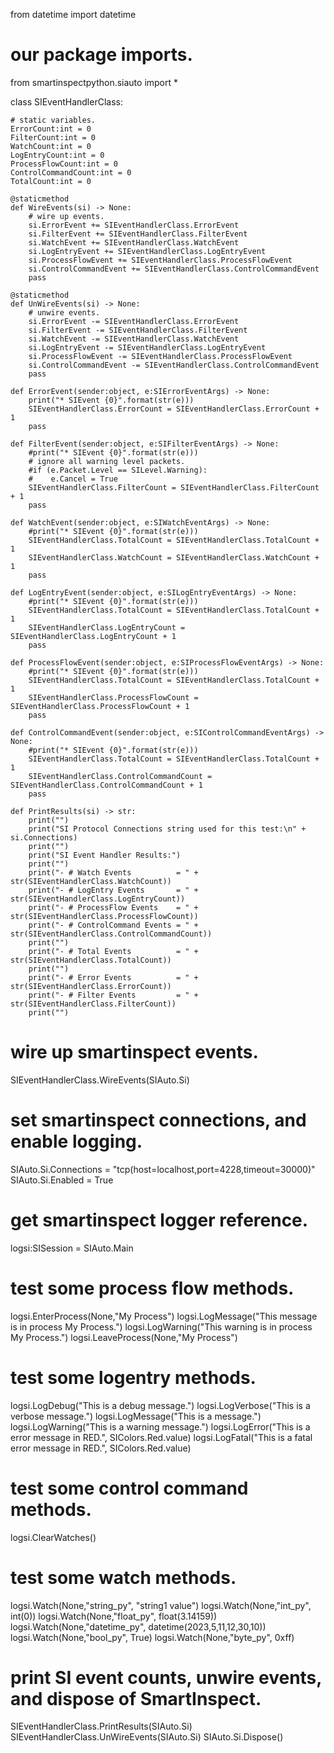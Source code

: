 from datetime import datetime

# our package imports.
from smartinspectpython.siauto import *

class SIEventHandlerClass:

    # static variables.
    ErrorCount:int = 0
    FilterCount:int = 0
    WatchCount:int = 0
    LogEntryCount:int = 0
    ProcessFlowCount:int = 0
    ControlCommandCount:int = 0
    TotalCount:int = 0

    @staticmethod
    def WireEvents(si) -> None:
        # wire up events.
        si.ErrorEvent += SIEventHandlerClass.ErrorEvent
        si.FilterEvent += SIEventHandlerClass.FilterEvent
        si.WatchEvent += SIEventHandlerClass.WatchEvent
        si.LogEntryEvent += SIEventHandlerClass.LogEntryEvent
        si.ProcessFlowEvent += SIEventHandlerClass.ProcessFlowEvent
        si.ControlCommandEvent += SIEventHandlerClass.ControlCommandEvent
        pass

    @staticmethod
    def UnWireEvents(si) -> None:
        # unwire events.
        si.ErrorEvent -= SIEventHandlerClass.ErrorEvent
        si.FilterEvent -= SIEventHandlerClass.FilterEvent
        si.WatchEvent -= SIEventHandlerClass.WatchEvent
        si.LogEntryEvent -= SIEventHandlerClass.LogEntryEvent
        si.ProcessFlowEvent -= SIEventHandlerClass.ProcessFlowEvent
        si.ControlCommandEvent -= SIEventHandlerClass.ControlCommandEvent
        pass

    def ErrorEvent(sender:object, e:SIErrorEventArgs) -> None:
        print("* SIEvent {0}".format(str(e)))
        SIEventHandlerClass.ErrorCount = SIEventHandlerClass.ErrorCount + 1
        pass

    def FilterEvent(sender:object, e:SIFilterEventArgs) -> None:
        #print("* SIEvent {0}".format(str(e)))
        # ignore all warning level packets.
        #if (e.Packet.Level == SILevel.Warning):
        #    e.Cancel = True
        SIEventHandlerClass.FilterCount = SIEventHandlerClass.FilterCount + 1
        pass

    def WatchEvent(sender:object, e:SIWatchEventArgs) -> None:
        #print("* SIEvent {0}".format(str(e)))
        SIEventHandlerClass.TotalCount = SIEventHandlerClass.TotalCount + 1
        SIEventHandlerClass.WatchCount = SIEventHandlerClass.WatchCount + 1
        pass

    def LogEntryEvent(sender:object, e:SILogEntryEventArgs) -> None:
        #print("* SIEvent {0}".format(str(e)))
        SIEventHandlerClass.TotalCount = SIEventHandlerClass.TotalCount + 1
        SIEventHandlerClass.LogEntryCount = SIEventHandlerClass.LogEntryCount + 1
        pass

    def ProcessFlowEvent(sender:object, e:SIProcessFlowEventArgs) -> None:
        #print("* SIEvent {0}".format(str(e)))
        SIEventHandlerClass.TotalCount = SIEventHandlerClass.TotalCount + 1
        SIEventHandlerClass.ProcessFlowCount = SIEventHandlerClass.ProcessFlowCount + 1
        pass

    def ControlCommandEvent(sender:object, e:SIControlCommandEventArgs) -> None:
        #print("* SIEvent {0}".format(str(e)))
        SIEventHandlerClass.TotalCount = SIEventHandlerClass.TotalCount + 1
        SIEventHandlerClass.ControlCommandCount = SIEventHandlerClass.ControlCommandCount + 1
        pass

    def PrintResults(si) -> str:
        print("")
        print("SI Protocol Connections string used for this test:\n" + si.Connections)
        print("")
        print("SI Event Handler Results:")
        print("")
        print("- # Watch Events          = " + str(SIEventHandlerClass.WatchCount))
        print("- # LogEntry Events       = " + str(SIEventHandlerClass.LogEntryCount))
        print("- # ProcessFlow Events    = " + str(SIEventHandlerClass.ProcessFlowCount))
        print("- # ControlCommand Events = " + str(SIEventHandlerClass.ControlCommandCount))
        print("")
        print("- # Total Events          = " + str(SIEventHandlerClass.TotalCount))
        print("")
        print("- # Error Events          = " + str(SIEventHandlerClass.ErrorCount))
        print("- # Filter Events         = " + str(SIEventHandlerClass.FilterCount))
        print("")


# wire up smartinspect events.
SIEventHandlerClass.WireEvents(SIAuto.Si)

# set smartinspect connections, and enable logging.
SIAuto.Si.Connections = "tcp(host=localhost,port=4228,timeout=30000)"
SIAuto.Si.Enabled = True

# get smartinspect logger reference.
logsi:SISession = SIAuto.Main

# test some process flow methods.
logsi.EnterProcess(None,"My Process")
logsi.LogMessage("This message is in process My Process.")
logsi.LogWarning("This warning is in process My Process.")
logsi.LeaveProcess(None,"My Process")

# test some logentry methods.
logsi.LogDebug("This is a debug message.")
logsi.LogVerbose("This is a verbose message.")
logsi.LogMessage("This is a message.")
logsi.LogWarning("This is a warning message.")
logsi.LogError("This is a error message in RED.", SIColors.Red.value)
logsi.LogFatal("This is a fatal error message in RED.", SIColors.Red.value)

# test some control command methods.
logsi.ClearWatches()

# test some watch methods.
logsi.Watch(None,"string_py", "string1 value")
logsi.Watch(None,"int_py", int(0))
logsi.Watch(None,"float_py", float(3.14159))
logsi.Watch(None,"datetime_py", datetime(2023,5,11,12,30,10))
logsi.Watch(None,"bool_py", True)
logsi.Watch(None,"byte_py", 0xff)

# print SI event counts, unwire events, and dispose of SmartInspect.
SIEventHandlerClass.PrintResults(SIAuto.Si)
SIEventHandlerClass.UnWireEvents(SIAuto.Si)
SIAuto.Si.Dispose()
